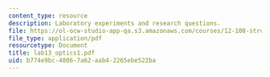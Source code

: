 ```yaml
---
content_type: resource
description: Laboratory experiments and research questions.
file: https://ol-ocw-studio-app-qa.s3.amazonaws.com/courses/12-108-structure-of-earth-materials-fall-2004/b774e9bc48067a62aab42265ebe522ba_lab13_optics1.pdf
file_type: application/pdf
resourcetype: Document
title: lab13_optics1.pdf
uid: b774e9bc-4806-7a62-aab4-2265ebe522ba
---
```

